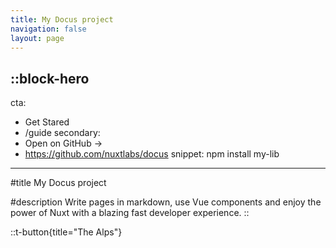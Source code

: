 ```yaml
---
title: My Docus project
navigation: false
layout: page
---
```


::block-hero
---
cta:
  - Get Stared
  - /guide
secondary:
  - Open on GitHub →
  - https://github.com/nuxtlabs/docus
snippet: npm install my-lib
---

#title
My Docus project

#description
Write pages in markdown, use Vue components and enjoy the power of Nuxt with a blazing fast developer experience.
::

::t-button{title="The Alps"}